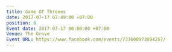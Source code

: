 ```yaml
---
title: Game Of Thrones
date: 2017-07-17 07:49:00 +07:00
position: 6
Event date: 2017-07-17 00:00:00 +07:00
Venue: The Grove
Event URL: https://www.facebook.com/events/737600973094257/
---
```


